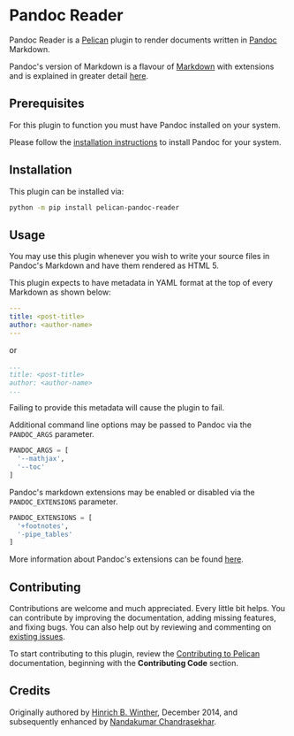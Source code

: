 # Pandoc Reader

Pandoc Reader is a [Pelican][] plugin to render documents written in [Pandoc][] Markdown.

Pandoc's version of Markdown is a flavour of [Markdown][] with extensions and is explained in greater detail [here](https://pandoc.org/MANUAL.html#pandocs-markdown).

## Prerequisites

For this plugin to function you must have Pandoc installed on your system.

Please follow the [installation instructions][] to install Pandoc for your system.

## Installation

This plugin can be installed via:

```bash
python -m pip install pelican-pandoc-reader
```

## Usage

You may use this plugin whenever you wish to write your source files in Pandoc's Markdown and have them rendered as HTML 5.

This plugin expects to have metadata in YAML format at the top of every Markdown as shown below:

```yaml
---
title: <post-title>
author: <author-name>
---
```

or

```yaml
...
title: <post-title>
author: <author-name>
...
```

Failing to provide this metadata will cause the plugin to fail.

Additional command line options may be passed to Pandoc via the `PANDOC_ARGS` parameter.

```python
PANDOC_ARGS = [
  '--mathjax',
  '--toc'
]
```

Pandoc's markdown extensions may be enabled or disabled via the `PANDOC_EXTENSIONS` parameter.

```python
PANDOC_EXTENSIONS = [
  '+footnotes',
  '-pipe_tables'
]
```

More information about Pandoc's extensions can be found [here](https://pandoc.org/MANUAL.html#extensions).

## Contributing

Contributions are welcome and much appreciated. Every little bit helps. You can contribute by improving the documentation, adding missing features, and fixing bugs. You can also help out by reviewing and commenting on [existing issues][].

To start contributing to this plugin, review the [Contributing to Pelican][] documentation, beginning with the **Contributing Code** section.

## Credits

Originally authored by [Hinrich B. Winther](https://github.com/liob), December 2014, and subsequently enhanced by [Nandakumar Chandrasekhar](https://www.linkedin.com/in/nandakumar-chandrasekhar-a400b45b/).

[installation instructions]: https://pandoc.org/installing.html
[Markdown]: http://daringfireball.net/projects/markdown/
[Pandoc]: https://pandoc.org/
[Pelican]: http://getpelican.com
[existing issues]: https://github.com/pelican-plugins/pandoc-reader/issues
[Contributing to Pelican]: https://docs.getpelican.com/en/latest/contribute.html
